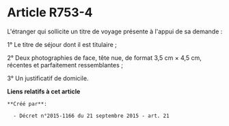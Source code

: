 # Article R753-4

L'étranger qui sollicite un titre de voyage présente à l'appui de sa demande :

1° Le titre de séjour dont il est titulaire ;

2° Deux photographies de face, tête nue, de format 3,5 cm × 4,5 cm, récentes et parfaitement ressemblantes ;

3° Un justificatif de domicile.

**Liens relatifs à cet article**

	**Créé par**:

	  - Décret n°2015-1166 du 21 septembre 2015 - art. 21
